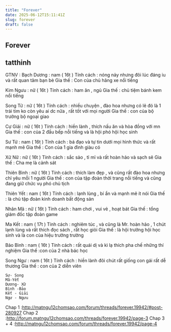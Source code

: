 ```yaml
---
title: "Forever"
date: 2025-06-12T15:11:41Z
slug: forever
draft: false
---
```


## Forever

## tatthinh

GTNV :
Bạch Dương : nam ( 16t )
Tính cách : nóng nảy nhưng đôi lúc đáng iu và rất quan tâm bạn bè
Gia thế : Con của chủ hãng xe nổi tiếng

 
 
Kim Ngưu : nữ ( 16t )
Tính cách : ham ăn , ngủ
Gia thế : chủ tiệm bánh kem nổi tiếng

 
 
 
Song Tử : nữ ( 16t )
Tính cách : nhiều chuyện , đào hoa nhưng có lẽ đó là 1 trái tim ko còn yêu ai dc nữa , rất tốt với mọi người
Gia thế : con của bộ trưởng bộ ngoại giao

 
Cự Giải : nữ ( 16t )
Tính cách : hiền lành , thích nấu ăn và hòa đồng với mn
Gia thế : con của 2 đầu bếp nỗi tiếng và là hội phó hội học sinh

 
 
Sư Tử : nam ( 16t )
Tính cách : bá đạo và tự tin dưới mọi hình thức và rất mạnh mẽ
Gia thế : Con của 1 gia đình giàu có

 
Xữ Nữ : nữ ( 16t )
Tính cách : sắc sảo , tỉ mỉ và rất hoàn hảo và sạch sẽ
Gia thế : Cha mẹ là cảnh sát

 
 
 
Thiên Bình : nữ ( 16t )
Tính cách : thích làm đẹp , và cũng rất đào hoa nhưng chỉ yêu mỗi 1 người
Gia thế : con của tập đoàn thời trang nỗi tiếng và cũng đang giữ chức vụ phó chủ tịch

 
Thiên Yết : nam ( 16t )
Tính cách : lạnh lùng , bí ẩn và mạnh mẽ ít nói
Gia thế : là chủ tập đoàn kinh doanh bất động sản

 
Nhân Mã : nữ ( 16t )
Tính cách : ham chơi , vui vẻ , hoạt bát
Gia thế : tổng giám đốc tập đoàn game

 
Ma Kết : nam ( 17t )
Tính cách : nghiêm túc , và cũng là Mr. hoàn hảo , 1 chút lạnh lùng và rất thích đọc sách , rất học giỏi
Gia thế : là hội trưởng hội học sinh và là con của hiệu trưởng trường

 
Bảo Bình : nam ( 16t )
Tính cách : rất quái dị và kì lạ thích pha chế những thí nghiệm
Gia thế :con của 2 nhà bác học

 
Song Ngư : nam ( 16t )
Tính cách : hiền lành đôi chút rất giống con gái rất dễ thương
Gia thế : con của 2 diễn viên

 
~~~~~~~~~~~~~~~~~~~~~~
Sư- Song
Mã-Yết
Dương- Xữ
Bình -Bảo
Kết - Giải
Ngư - Ngưu
~~~~~~~~~~~~~~~~~~~~~~~~~~
Chap 1 :http://matngu12chomsao.com/forum/threads/forever.19942/#post-280927
Chap 2 :http://forum.matngu12chomsao.com/threads/forever.19942/page-3
Chap 3 + 4  :http://matngu12chomsao.com/forum/threads/forever.19942/page-4